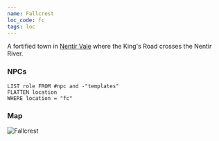 ```yaml
---
name: Fallcrest
loc_code: fc
tags: loc
---
```


A fortified town in [Nentir Vale](nentir-vale.png) where the King's Road crosses the Nentir River.

### NPCs
```dataview
LIST role FROM #npc and -"templates"
FLATTEN location
WHERE location = "fc"
```

### Map
![Fallcrest](fallcrest.png)